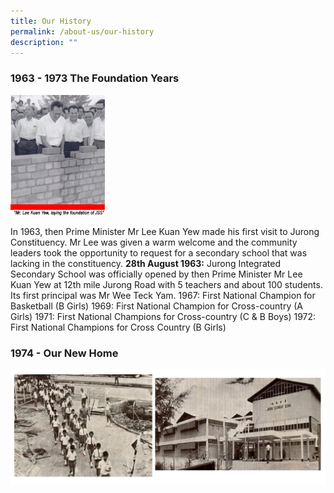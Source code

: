```yaml
---
title: Our History
permalink: /about-us/our-history
description: ""
---
```

### 1963 - 1973 The Foundation Years

<img src="/images/LKY1.gif" 
     style="width:30%">

In 1963, then Prime Minister Mr Lee Kuan Yew made his first visit to Jurong Constituency. Mr Lee was given a warm welcome and the community leaders took the opportunity to request for a secondary school that was lacking in the constituency. **28th August 1963:** Jurong Integrated Secondary School was officially opened by then Prime Minister Mr Lee Kuan Yew at 12th mile Jurong Road with 5 teachers and about 100 students. Its first principal was Mr Wee Teck Yam. 1967: First National Champion for Basketball (B Girls) 1969: First National Champion for Cross-country (A Girls) 1971: First National Champions for Cross-country (C & B Boys) 1972: First National Champions for Cross Country (B Girls)

### 1974 - Our New Home

![](/images/capture2.jpg)